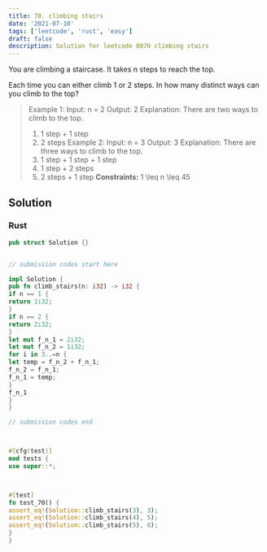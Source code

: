 ```yaml
---
title: 70. climbing stairs
date: '2021-07-10'
tags: ['leetcode', 'rust', 'easy']
draft: false
description: Solution for leetcode 0070 climbing stairs
---
```




You are climbing a staircase. It takes n steps to reach the top.

Each time you can either climb 1 or 2 steps. In how many distinct ways can you climb to the top?



>   Example 1:
>   Input: n <TeX>=</TeX> 2
>   Output: 2
>   Explanation: There are two ways to climb to the top.
>   1. 1 step + 1 step
>   2. 2 steps
>   Example 2:
>   Input: n <TeX>=</TeX> 3
>   Output: 3
>   Explanation: There are three ways to climb to the top.
>   1. 1 step + 1 step + 1 step
>   2. 1 step + 2 steps
>   3. 2 steps + 1 step
**Constraints:**
>   	1 <TeX>\leq</TeX> n <TeX>\leq</TeX> 45


## Solution


### Rust
```rust
pub struct Solution {}


// submission codes start here

impl Solution {
pub fn climb_stairs(n: i32) -> i32 {
if n == 1 {
return 1i32;
}
if n == 2 {
return 2i32;
}
let mut f_n_1 = 2i32;
let mut f_n_2 = 1i32;
for i in 3..=n {
let temp = f_n_2 + f_n_1;
f_n_2 = f_n_1;
f_n_1 = temp;
}
f_n_1
}
}

// submission codes end



#[cfg(test)]
mod tests {
use super::*;



#[test]
fn test_70() {
assert_eq!(Solution::climb_stairs(3), 3);
assert_eq!(Solution::climb_stairs(4), 5);
assert_eq!(Solution::climb_stairs(5), 8);
}
}

```
